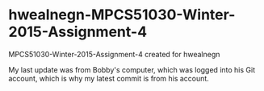 # hwealnegn-MPCS51030-Winter-2015-Assignment-4
MPCS51030-Winter-2015-Assignment-4 created for hwealnegn

My last update was from Bobby's computer, which was logged into his Git account, which is why my latest commit is from his account.
